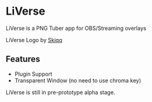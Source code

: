 # LiVerse
LiVerse is a PNG Tuber app for OBS/Streaming overlays
 
LiVerse Logo by [Skiqq](https://t.me/skiqqfobia)

## Features
 - Plugin Support
 - Transparent Window (no need to use chroma key)

LiVerse is still in pre-prototype alpha stage.